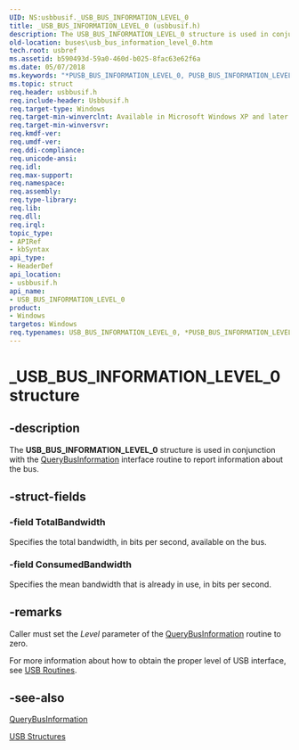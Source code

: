 ```yaml
---
UID: NS:usbbusif._USB_BUS_INFORMATION_LEVEL_0
title: _USB_BUS_INFORMATION_LEVEL_0 (usbbusif.h)
description: The USB_BUS_INFORMATION_LEVEL_0 structure is used in conjunction with the QueryBusInformation interface routine to report information about the bus.
old-location: buses\usb_bus_information_level_0.htm
tech.root: usbref
ms.assetid: b590493d-59a0-460d-b025-8fac63e62f6a
ms.date: 05/07/2018
ms.keywords: "*PUSB_BUS_INFORMATION_LEVEL_0, PUSB_BUS_INFORMATION_LEVEL_0, PUSB_BUS_INFORMATION_LEVEL_0 structure pointer [Buses], USB_BUS_INFORMATION_LEVEL_0, USB_BUS_INFORMATION_LEVEL_0 structure [Buses], _USB_BUS_INFORMATION_LEVEL_0, buses.usb_bus_information_level_0, usbbusif/PUSB_BUS_INFORMATION_LEVEL_0, usbbusif/USB_BUS_INFORMATION_LEVEL_0, usbstrct_19a2e4ab-663a-4cb9-b21c-182d1de11b68.xml"
ms.topic: struct
req.header: usbbusif.h
req.include-header: Usbbusif.h
req.target-type: Windows
req.target-min-winverclnt: Available in Microsoft Windows XP and later operating systems.
req.target-min-winversvr: 
req.kmdf-ver: 
req.umdf-ver: 
req.ddi-compliance: 
req.unicode-ansi: 
req.idl: 
req.max-support: 
req.namespace: 
req.assembly: 
req.type-library: 
req.lib: 
req.dll: 
req.irql: 
topic_type:
- APIRef
- kbSyntax
api_type:
- HeaderDef
api_location:
- usbbusif.h
api_name:
- USB_BUS_INFORMATION_LEVEL_0
product:
- Windows
targetos: Windows
req.typenames: USB_BUS_INFORMATION_LEVEL_0, *PUSB_BUS_INFORMATION_LEVEL_0
---
```


# _USB_BUS_INFORMATION_LEVEL_0 structure


## -description


The <b>USB_BUS_INFORMATION_LEVEL_0</b> structure is used in conjunction with the <a href="https://msdn.microsoft.com/cc03ae88-89ba-44ff-bfe7-6255f2a2ec5c">QueryBusInformation</a> interface routine to report information about the bus. 


## -struct-fields




### -field TotalBandwidth

Specifies the total bandwidth, in bits per second, available on the bus. 


### -field ConsumedBandwidth

Specifies the mean bandwidth that is already in use, in bits per second. 


## -remarks



Caller must set the <i>Level</i> parameter of the <a href="https://msdn.microsoft.com/cc03ae88-89ba-44ff-bfe7-6255f2a2ec5c">QueryBusInformation</a> routine to zero. 

For more information about how to obtain the proper level of USB interface, see <a href="https://msdn.microsoft.com/1b571ee0-d47f-40b6-8beb-d57b49ae3ac8">USB Routines</a>.




## -see-also




<a href="https://msdn.microsoft.com/cc03ae88-89ba-44ff-bfe7-6255f2a2ec5c">QueryBusInformation</a>



<a href="https://msdn.microsoft.com/library/windows/hardware/ff540160">USB Structures</a>
 

 

